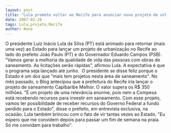```yaml
---
layout: post
title: "Lula promete voltar ao Recife para anunciar novo projeto de urbanização de favelas"
date: 2007-02-28
tags: Lula,projeto,Recife
author: None
---
```

O&nbsp;presidente Luiz Inácio Lula da Silva (PT) está animado para retornar (mais uma vez) ao Estado para lançar um projeto de urbanização no Recife ao lado do prefeito João Paulo (PT) e do Governador Eduardo Campos (PSB). \"Vamos gerar a melhoria da qualidade de vida das pessoas com obras de saneamento. As licitações serão rápidas\", afirmou Lula. A expectativa é que o programa seja lançado até junho.&nbsp; 
O presidente se disse feliz porque o Estado é um dos que \"mais tem projetos nesta área de saneamento\". No mês passado, o Blog antecipou que a prefeitura do Recife iria lançar o projeto de saneamento Capibaribe Melhor. O valor supera os R$ 350 milhões.
\"É um projeto de uma relevância enorme, pois nem a Compesa está recebendo recursos para investir em saneamento. Com esse projeto, vamos ter possibilidade de receber recursos do Governo Federal a fundo perdido para o Estado\", disse o prefeito, em entrevista exclusiva, na ocasião. 
Lula também brincou com o fato de vir tantas vezes ao Estado. \"Eu espero que me convidem depois para passar um fim de semana na praia. Só me convidam para trabalho\".  